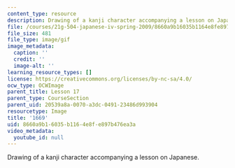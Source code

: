 ```yaml
---
content_type: resource
description: Drawing of a kanji character accompanying a lesson on Japanese.
file: /courses/21g-504-japanese-iv-spring-2009/8660a9b16035b1164e8fe897b476ea3a_1669.gif
file_size: 481
file_type: image/gif
image_metadata:
  caption: ''
  credit: ''
  image-alt: ''
learning_resource_types: []
license: https://creativecommons.org/licenses/by-nc-sa/4.0/
ocw_type: OCWImage
parent_title: Lesson 17
parent_type: CourseSection
parent_uid: 20539a8a-0070-a3dc-0491-23486d993904
resourcetype: Image
title: '1669'
uid: 8660a9b1-6035-b116-4e8f-e897b476ea3a
video_metadata:
  youtube_id: null
---
```

Drawing of a kanji character accompanying a lesson on Japanese.